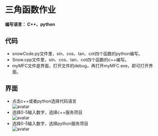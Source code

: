# 三角函数作业  
**编写语言： C++、python**  
## 代码  
* snowCode.py文件里，sin、cos、tan、cot四个函数的python编写。  
* Snow.cpp文件里，sin、cos、tan、cot四个函数的c++编写。    
* myMFC文件是界面，打开文件的debug，再打开myMFC.exe，即可打开界面。

## 界面  
* 点击c++或者python选择代码语言  
![avatar](https://github.com/yangyuxue-cqu/se2020/blob/master/jiemian/yu.png) 
* 选择0-5输入数字，选择c++服务项目  
![avatar](F:\重庆大学\软件工程\界面1.png)
* 选择0-5输入数字，选择python服务项目  
![avatar](F:\重庆大学\软件工程\界面2.png)  




